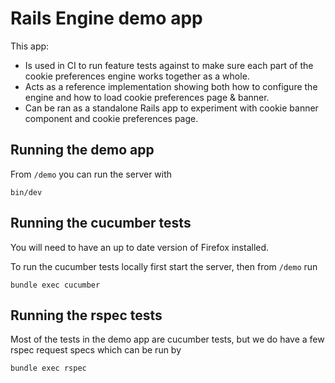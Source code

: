 # Rails Engine demo app

This app:

- Is used in CI to run feature tests against to make sure each part of the cookie preferences engine works together as a whole.
- Acts as a reference implementation showing both how to configure the engine and how to load cookie preferences page & banner.
- Can be ran as a standalone Rails app to experiment with cookie banner component and cookie preferences page.

## Running the demo app

From `/demo` you can run the server with

```shell
bin/dev
```

## Running the cucumber tests

You will need to have an up to date version of Firefox installed.

To run the cucumber tests locally first start the server, then from `/demo` run

```shell
bundle exec cucumber
```

## Running the rspec tests

Most of the tests in the demo app are cucumber tests, but we do have a few rspec 
request specs which can be run by

```shell
bundle exec rspec
```